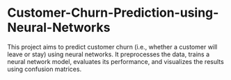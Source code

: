 # Customer-Churn-Prediction-using-Neural-Networks
This project aims to predict customer churn (i.e., whether a customer will leave or stay) using neural networks. It preprocesses the data, trains a neural network model, evaluates its performance, and visualizes the results using confusion matrices.
